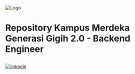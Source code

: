 ![Logo](https://i.ibb.co/4dRz7L8/gengigih-logo-1.png)

# Repository Kampus Merdeka Generasi Gigih 2.0 - Backend Engineer

##

[![linkedin](https://img.shields.io/badge/linkedin-0A66C2?style=for-the-badge&logo=linkedin&logoColor=white)](https://www.linkedin.com/in/afandiaziz/)
